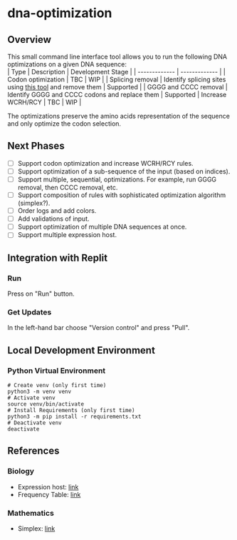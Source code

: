 # dna-optimization
## Overview
This small command line interface tool allows you to run the following DNA optimizations on a given DNA sequence:  
| Type  | Description | Development Stage |
| ------------- | ------------- |
| Codon optimization  | TBC | WIP |
| Splicing removal  | Identify splicing sites using [this tool]() and remove them  | Supported |
| GGGG and CCCC removal | Identify GGGG and CCCC codons and replace them | Supported
| Increase WCRH/RCY | TBC | WIP |

The optimizations preserve the amino acids representation of the sequence and only optimize the codon selection.

## Next Phases
- [ ] Support codon optimization and increase WCRH/RCY rules.
- [ ] Support optimization of a sub-sequence of the input (based on indices).
- [ ] Support multiple, sequential, optimizations. For example, run GGGG removal, then CCCC removal, etc.
- [ ] Support composition of rules with sophisticated optimization algorithm (simplex?).
- [ ] Order logs and add colors.
- [ ] Add validations of input.  
- [ ] Support optimization of multiple DNA sequences at once.
- [ ] Support multiple expression host.

## Integration with Replit

### Run 
Press on "Run" button.  

### Get Updates
In the left-hand bar choose "Version control" and press "Pull".

## Local Development Environment

### Python Virtual Environment
```shell
# Create venv (only first time)
python3 -m venv venv
# Activate venv
source venv/bin/activate
# Install Requirements (only first time)
python3 -m pip install -r requirements.txt
# Deactivate venv
deactivate
```

## References

### Biology
* Expression host: [link](https://www.kazusa.or.jp/codon/cgi-bin/showcodon.cgi?species=10090)
* Frequency Table: [link](https://www.genscript.com/tools/codon-frequency-table)

### Mathematics
* Simplex: [link](https://github.com/mmolteratx/Simplex/blob/master/LinearModel_2-PhaseSimplex.ipynb)

